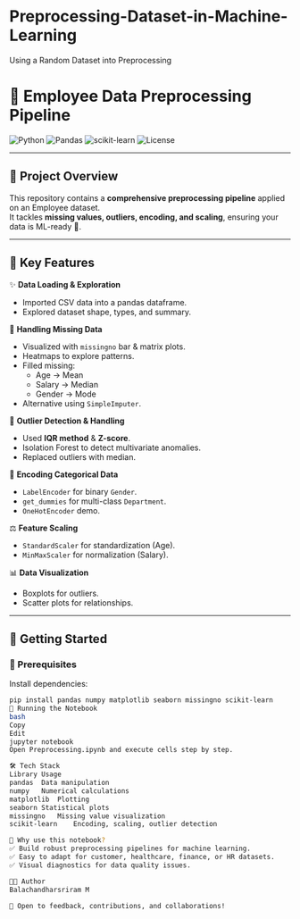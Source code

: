 # Preprocessing-Dataset-in-Machine-Learning
Using a Random Dataset into Preprocessing
# 🚀 Employee Data Preprocessing Pipeline

![Python](https://img.shields.io/badge/Python-3.8%2B-blue.svg?style=flat-square&logo=python)
![Pandas](https://img.shields.io/badge/Pandas-Dataframe-green?style=flat-square&logo=pandas)
![scikit-learn](https://img.shields.io/badge/Scikit--Learn-ML-yellow?style=flat-square&logo=scikit-learn)
![License](https://img.shields.io/badge/License-MIT-purple.svg?style=flat-square)

---

## 🎯 Project Overview

This repository contains a **comprehensive preprocessing pipeline** applied on an Employee dataset.  
It tackles **missing values, outliers, encoding, and scaling**, ensuring your data is ML-ready 🚀.

---

## 📂 Key Features

✨ **Data Loading & Exploration**
- Imported CSV data into a pandas dataframe.
- Explored dataset shape, types, and summary.

🧩 **Handling Missing Data**
- Visualized with `missingno` bar & matrix plots.
- Heatmaps to explore patterns.
- Filled missing:
  - Age → Mean
  - Salary → Median
  - Gender → Mode
- Alternative using `SimpleImputer`.

🚨 **Outlier Detection & Handling**
- Used **IQR method** & **Z-score**.
- Isolation Forest to detect multivariate anomalies.
- Replaced outliers with median.

📝 **Encoding Categorical Data**
- `LabelEncoder` for binary `Gender`.
- `get_dummies` for multi-class `Department`.
- `OneHotEncoder` demo.

⚖️ **Feature Scaling**
- `StandardScaler` for standardization (Age).
- `MinMaxScaler` for normalization (Salary).

📊 **Data Visualization**
- Boxplots for outliers.
- Scatter plots for relationships.
---

## 🚀 Getting Started

### 🔧 Prerequisites

Install dependencies:

```bash
pip install pandas numpy matplotlib seaborn missingno scikit-learn
🏃 Running the Notebook
bash
Copy
Edit
jupyter notebook
Open Preprocessing.ipynb and execute cells step by step.

🛠 Tech Stack
Library	Usage
pandas	Data manipulation
numpy	Numerical calculations
matplotlib	Plotting
seaborn	Statistical plots
missingno	Missing value visualization
scikit-learn	Encoding, scaling, outlier detection

🚀 Why use this notebook?
✅ Build robust preprocessing pipelines for machine learning.
✅ Easy to adapt for customer, healthcare, finance, or HR datasets.
✅ Visual diagnostics for data quality issues.

👨‍💻 Author
Balachandharsriram M

💌 Open to feedback, contributions, and collaborations!



